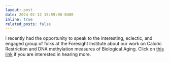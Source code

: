 ```yaml
---
layout: post
date: 2024-01-12 15:59:00-0400
inline: true
related_posts: false
---
```


I recently had the opportunity to speak to the interesting, eclectic, and engaged group of folks at the Foresight Institute about our work on Caloric Restriction and DNA methylation measures of Biological Aging. Click on [this link](https://www.youtube.com/watch?v=EnIZmx8pBmM) if you are interested in hearing more.
